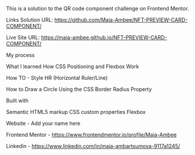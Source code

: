 This is a solution to the QR code component challenge on Frontend Mentor.

Links Solution URL: https://github.com/Maia-Ambee/NFT-PREVIEW-CARD-COMPONENT/

Live Site URL: https://maia-ambee.github.io/NFT-PREVIEW-CARD-COMPONENT/

My process

What I learned
How CSS Positioning and Flexbox Work

How TO - Style HR (Horizontal Ruler/Line)

How to Draw a Circle Using the CSS Border Radius Property


Built with

Semantic HTML5 markup CSS custom properties Flexbox

Website - Add your name here

Frontend Mentor - https://www.frontendmentor.io/profile/Maia-Ambee

Linkedin - https://www.linkedin.com/in/maia-ambartsumova-9117a1245/

